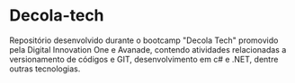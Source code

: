 # Decola-tech
Repositório desenvolvido durante o bootcamp "Decola Tech" promovido pela Digital Innovation One e Avanade, contendo atividades relacionadas a versionamento de códigos e GIT, desenvolvimento em c# e .NET, dentre outras tecnologias.
